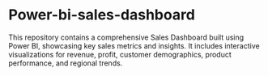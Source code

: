 # Power-bi-sales-dashboard
This repository contains a comprehensive Sales Dashboard built using Power BI, showcasing key sales metrics and insights. It includes interactive visualizations for revenue, profit, customer demographics, product performance, and regional trends.
